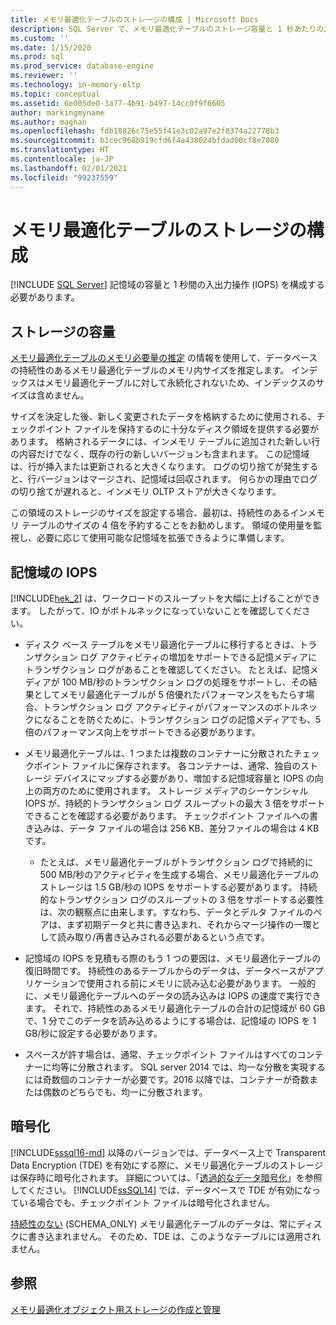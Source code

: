 ```yaml
---
title: メモリ最適化テーブルのストレージの構成 | Microsoft Docs
description: SQL Server で、メモリ最適化テーブルのストレージ容量と 1 秒あたりの入出力操作 (IOPS) を構成する方法について説明します。
ms.custom: ''
ms.date: 1/15/2020
ms.prod: sql
ms.prod_service: database-engine
ms.reviewer: ''
ms.technology: in-memory-oltp
ms.topic: conceptual
ms.assetid: 6e005de0-3a77-4b91-b497-14cc0f9f6605
author: markingmyname
ms.author: maghan
ms.openlocfilehash: fdb18826c75e55f41e3c02a97e2f8374a22778b3
ms.sourcegitcommit: b1cec968b919cfd6f4a438024bfdad00cf8e7080
ms.translationtype: HT
ms.contentlocale: ja-JP
ms.lasthandoff: 02/01/2021
ms.locfileid: "99237559"
---
```

# <a name="configuring-storage-for-memory-optimized-tables"></a>メモリ最適化テーブルのストレージの構成
 [!INCLUDE [SQL Server](../../includes/applies-to-version/sqlserver.md)]
  記憶域の容量と 1 秒間の入出力操作 (IOPS) を構成する必要があります。  
  
## <a name="storage-capacity"></a>ストレージの容量  

[メモリ最適化テーブルのメモリ必要量の推定](../../relational-databases/in-memory-oltp/estimate-memory-requirements-for-memory-optimized-tables.md) の情報を使用して、データベースの持続性のあるメモリ最適化テーブルのメモリ内サイズを推定します。 インデックスはメモリ最適化テーブルに対して永続化されないため、インデックスのサイズは含めません。 
 
サイズを決定した後、新しく変更されたデータを格納するために使用される、チェックポイント ファイルを保持するのに十分なディスク領域を提供する必要があります。 格納されるデータには、インメモリ テーブルに追加された新しい行の内容だけでなく、既存の行の新しいバージョンも含まれます。 この記憶域は、行が挿入または更新されると大きくなります。 ログの切り捨てが発生すると、行バージョンはマージされ、記憶域は回収されます。 何らかの理由でログの切り捨てが遅れると、インメモリ OLTP ストアが大きくなります。

この領域のストレージのサイズを設定する場合、最初は、持続性のあるインメモリ テーブルのサイズの 4 倍を予約することをお勧めします。 領域の使用量を監視し、必要に応じて使用可能な記憶域を拡張できるように準備します。
  
## <a name="storage-iops"></a>記憶域の IOPS  
 [!INCLUDE[hek_2](../../includes/hek-2-md.md)] は、ワークロードのスループットを大幅に上げることができます。 したがって、IO がボトルネックになっていないことを確認してください。  
  
-   ディスク ベース テーブルをメモリ最適化テーブルに移行するときは、トランザクション ログ アクティビティの増加をサポートできる記憶メディアにトランザクション ログがあることを確認してください。 たとえば、記憶メディアが 100 MB/秒のトランザクション ログの処理をサポートし、その結果としてメモリ最適化テーブルが 5 倍優れたパフォーマンスをもたらす場合、トランザクション ログ アクティビティがパフォーマンスのボトルネックになることを防ぐために、トランザクション ログの記憶メディアでも、5 倍のパフォーマンス向上をサポートできる必要があります。  
  
-   メモリ最適化テーブルは、1 つまたは複数のコンテナーに分散されたチェックポイント ファイルに保存されます。 各コンテナーは、通常、独自のストレージ デバイスにマップする必要があり、増加する記憶域容量と IOPS の向上の両方のために使用されます。 ストレージ メディアのシーケンシャル IOPS が、持続的トランザクション ログ スループットの最大 3 倍をサポートできることを確認する必要があります。 チェックポイント ファイルへの書き込みは、データ ファイルの場合は 256 KB、差分ファイルの場合は 4 KB です。
  
     - たとえば、メモリ最適化テーブルがトランザクション ログで持続的に 500 MB/秒のアクティビティを生成する場合、メモリ最適化テーブルのストレージは 1.5 GB/秒の IOPS をサポートする必要があります。 持続的なトランザクション ログのスループットの 3 倍をサポートする必要性は、次の観察点に由来します。すなわち、データとデルタ ファイルのペアは、まず初期データと共に書き込まれ、それからマージ操作の一環として読み取り/再書き込みされる必要があるという点です。  
  
- 記憶域の IOPS を見積もる際のもう 1 つの要因は、メモリ最適化テーブルの復旧時間です。 持続性のあるテーブルからのデータは、データベースがアプリケーションで使用される前にメモリに読み込む必要があります。 一般的に、メモリ最適化テーブルへのデータの読み込みは IOPS の速度で実行できます。 それで、持続性のあるメモリ最適化テーブルの合計の記憶域が 60 GB で、1 分でこのデータを読み込めるようにする場合は、記憶域の IOPS を 1 GB/秒に設定する必要があります。  
  
-   スペースが許す場合は、通常、チェックポイント ファイルはすべてのコンテナーに均等に分散されます。 SQL server 2014 では、均一な分散を実現するには奇数個のコンテナーが必要です。2016 以降では、コンテナーが奇数または偶数のどちらでも、均一に分散されます。
  
## <a name="encryption"></a>暗号化  
 [!INCLUDE[sssql16-md](../../includes/sssql16-md.md)] 以降のバージョンでは、データベース上で Transparent Data Encryption (TDE) を有効にする際に、メモリ最適化テーブルのストレージは保存時に暗号化されます。 詳細については、「[透過的なデータ暗号化](../../relational-databases/security/encryption/transparent-data-encryption.md)」を参照してください。 [!INCLUDE[ssSQL14](../../includes/sssql14-md.md)] では、データベースで TDE が有効になっている場合でも、チェックポイント ファイルは暗号化されません。

 [持続性のない](../../relational-databases/in-memory-oltp/defining-durability-for-memory-optimized-objects.md) (SCHEMA_ONLY) メモリ最適化テーブルのデータは、常にディスクに書き込まれません。 そのため、TDE は、このようなテーブルには適用されません。
  
## <a name="see-also"></a>参照  
 [メモリ最適化オブジェクト用ストレージの作成と管理](../../relational-databases/in-memory-oltp/creating-and-managing-storage-for-memory-optimized-objects.md)  
  
  
